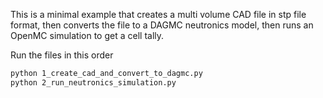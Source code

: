 This is a minimal example that creates a multi volume CAD file in stp file
format, then converts the file to a DAGMC neutronics model, then runs an OpenMC
simulation to get a cell tally.

Run the files in this order

```bash
python 1_create_cad_and_convert_to_dagmc.py
python 2_run_neutronics_simulation.py
```
